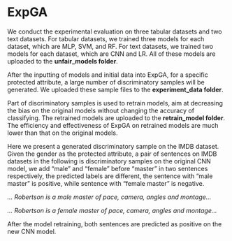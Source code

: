 # ExpGA
We conduct the experimental evaluation on three tabular datasets and two text datasets. For tabular datasets, we trained three models for each dataset, which are MLP, SVM, and RF. For text datasets, we trained two models for each dataset, which are CNN and LR. All of these models are uploaded to the **unfair_models folder**.


After the inputting of models and initial data into ExpGA, for a specific protected attribute, a large number of discriminatory samples will be generated. We uploaded these sample files to the **experiment_data folder**.


Part of discriminatory samples is used to retrain models, aim at decreasing the bias on the original models without changing the accuracy of classifying. The retrained models are uploaded to the **retrain_model folder**. The efficiency and effectiveness of ExpGA on retrained models are much lower than that on the original models. 


Here we present a generated discriminatory sample on the IMDB dataset. Given the gender as the protected attribute, a pair of sentences on IMDB datasets in the following is discriminatory samples on the original CNN model, we add “male” and “female” before “master” in two sentences respectively, the predicted labels are different, the sentence with “male master” is positive, while sentence with “female master” is negative.


*… Robertson is a male master of pace, camera, angles and montage…*


*… Robertson is a female master of pace, camera, angles and montage…*


After the model retraining, both sentences are predicted as positive on the new CNN model.

